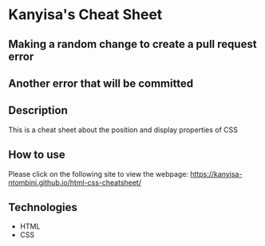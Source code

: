 # Kanyisa's Cheat Sheet
## Making a random change to create a pull request error
## Another error that will be committed

## Description
This is a cheat sheet about the position and display properties of CSS

## How to use
Please click on the following site to view the webpage: https://kanyisa-ntombini.github.io/html-css-cheatsheet/

## Technologies
- HTML
- CSS
